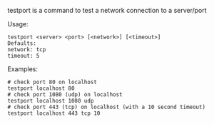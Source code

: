 testport is a command to test a network connection to a server/port 

Usage:
```
testport <server> <port> [<network>] [<timeout>]
Defaults:
network: tcp
timeout: 5
```

Examples:

    # check port 80 on localhost
    testport localhost 80
    # check port 1080 (udp) on localhost
    testport localhost 1080 udp
    # check port 443 (tcp) on localhost (with a 10 second timeout)
    testport localhost 443 tcp 10
